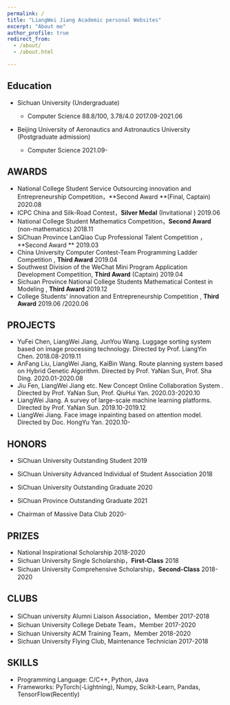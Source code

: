 ```yaml
---
permalink: /
title: "LiangWei Jiang Academic personal Websites"
excerpt: "About me"
author_profile: true
redirect_from: 
  - /about/
  - /about.html

---
```




## Education

- Sichuan University (Undergraduate)

  - Computer Science  88.8/100, 3.78/4.0	2017.09-2021.06

- Beijing University of Aeronautics and Astronautics University (Postgraduate admission)

  - Computer Science  2021.09-

  

## AWARDS

- National College Student Service Outsourcing innovation and Entrepreneurship Competition，**Second Award **(Final, Captain)			2020.08
- ICPC China and Silk-Road Contest，**Silver Medal** (Invitational )                                                                                                                            2019.06 
- National College Student Mathematics Competition，**Second Award** (non-mathematics)                                                                              2018.11 
- SiChuan Province LanQiao Cup Professional Talent Competition ，**Second Award **                                                                                         2019.03
- China University Computer Contest-Team Programming Ladder Competition , **Third Award**                                                                        2019.04
- Southwest Division of the WeChat Mini Program Application Development Competition, **Third Award** (Captain)                                      2019.04	
- Sichuan Province National College Students Mathematical Contest in Modeling , **Third Award**                                                                     2019.12
- College Students' innovation and Entrepreneurship Competition , **Third Award**                                                                              2019.06 /2020.06



## PROJECTS

- YuFei Chen, LiangWei Jiang, JunYou Wang. Luggage sorting system based on image processing technology. Directed by Prof. LiangYin Chen.               2018.08-2019.11
- AnFang Liu, LiangWei Jiang, KaiBin Wang. Route planning system based on Hybrid Genetic Algorithm. Directed by Prof. YaNan Sun,  Prof. Sha Ding.               2020.01-2020.08
- Jiu Fen, LiangWei Jiang etc. New Concept Online Collaboration System . Directed by Prof. YaNan Sun,  Prof. QiuHui Yan.               2020.03-2020.10
- LiangWei Jiang. A survey of large-scale machine learning platforms. Directed by Prof. YaNan Sun.               2019.10-2019.12
- LiangWei Jiang. Face image inpainting based on attention model. Directed by Doc. HongYu Yan.               2020.10-



## HONORS

- SiChuan University Outstanding Student			                                                                                                                                                           2019

- SiChuan University Advanced Individual of Student Association                                                                                                                               2018

- SiChuan University Outstanding Graduate                                                                                                                                                                    2020

- SiChuan Province Outstanding Graduate                                                                                                                                                                       2021

- Chairman of Massive Data Club													2020-

    



## PRIZES

-   National Inspirational Scholarship                  2018-2020
-   Sichuan University Single Scholarship，**First-Class**                2018
-   Sichuan University Comprehensive Scholarship，**Second-Class**   2018-2020          



## CLUBS

-   SiChuan university  Alumni Liaison Association，Member                2017-2018
-   Sichuan University College Debate Team，Member                2017-2020
-   Sichuan University ACM Training Team，Member                2018-2020
-   Sichuan University Flying Club,  Maintenance Technician          2017-2018



## SKILLS

- Programming Language: C/C++, Python, Java
- Frameworks: PyTorch(-Lightning), Numpy, Scikit-Learn, Pandas, TensorFlow(Recently)